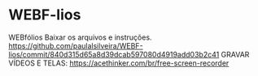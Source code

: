 # WEBF-lios
WEBfólios
Baixar os arquivos e instruções.
https://github.com/paulalsilveira/WEBF-lios/commit/840d315d65a8d39dcab597080d4919add03b2c41
GRAVAR VÍDEOS E TELAS: https://acethinker.com/br/free-screen-recorder
